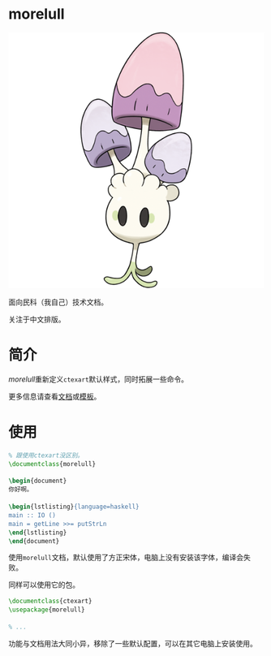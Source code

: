 # morelull

![睡睡菇](./static/morelull.png)

面向民科（我自己）技术文档。

关注于中文排版。

# 简介

*morelull*重新定义`ctexart`默认样式，同时拓展一些命令。

更多信息请查看[文档](./doc/doc.tex)或[模板](./doc/doc.tex)。

# 使用

```latex
% 跟使用ctexart没区别。
\documentclass{morelull}

\begin{document}
你好啊。

\begin{lstlisting}{language=haskell}
main :: IO ()
main = getLine >>= putStrLn
\end{lstlisting}
\end{document}
```

使用`morelull`文档，默认使用了方正宋体，电脑上没有安装该字体，编译会失败。

同样可以使用它的包。

```latex
\documentclass{ctexart}
\usepackage{morelull}

% ...
```

功能与文档用法大同小异，移除了一些默认配置，可以在其它电脑上安装使用。
